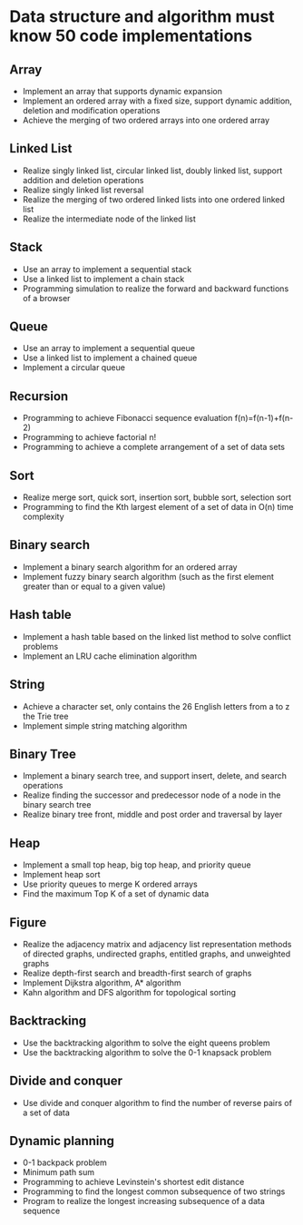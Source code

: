 # Data structure and algorithm must know 50 code implementations

## Array
* Implement an array that supports dynamic expansion
* Implement an ordered array with a fixed size, support dynamic addition, deletion and modification operations
* Achieve the merging of two ordered arrays into one ordered array

## Linked List
* Realize singly linked list, circular linked list, doubly linked list, support addition and deletion operations
* Realize singly linked list reversal
* Realize the merging of two ordered linked lists into one ordered linked list
* Realize the intermediate node of the linked list

## Stack
* Use an array to implement a sequential stack
* Use a linked list to implement a chain stack
* Programming simulation to realize the forward and backward functions of a browser

## Queue
* Use an array to implement a sequential queue
* Use a linked list to implement a chained queue
* Implement a circular queue

## Recursion
* Programming to achieve Fibonacci sequence evaluation f(n)=f(n-1)+f(n-2)
* Programming to achieve factorial n!
* Programming to achieve a complete arrangement of a set of data sets

## Sort
* Realize merge sort, quick sort, insertion sort, bubble sort, selection sort
* Programming to find the Kth largest element of a set of data in O(n) time complexity

## Binary search
* Implement a binary search algorithm for an ordered array
* Implement fuzzy binary search algorithm (such as the first element greater than or equal to a given value)

## Hash table
* Implement a hash table based on the linked list method to solve conflict problems
* Implement an LRU cache elimination algorithm

## String
* Achieve a character set, only contains the 26 English letters from a to z the Trie tree
* Implement simple string matching algorithm

## Binary Tree
* Implement a binary search tree, and support insert, delete, and search operations
* Realize finding the successor and predecessor node of a node in the binary search tree
* Realize binary tree front, middle and post order and traversal by layer

## Heap
* Implement a small top heap, big top heap, and priority queue
* Implement heap sort
* Use priority queues to merge K ordered arrays
* Find the maximum Top K of a set of dynamic data

## Figure
* Realize the adjacency matrix and adjacency list representation methods of directed graphs, undirected graphs, entitled graphs, and unweighted graphs
* Realize depth-first search and breadth-first search of graphs
* Implement Dijkstra algorithm, A* algorithm
* Kahn algorithm and DFS algorithm for topological sorting

## Backtracking
* Use the backtracking algorithm to solve the eight queens problem
* Use the backtracking algorithm to solve the 0-1 knapsack problem

## Divide and conquer
* Use divide and conquer algorithm to find the number of reverse pairs of a set of data

## Dynamic planning
* 0-1 backpack problem
* Minimum path sum
* Programming to achieve Levinstein's shortest edit distance
* Programming to find the longest common subsequence of two strings
* Program to realize the longest increasing subsequence of a data sequence
